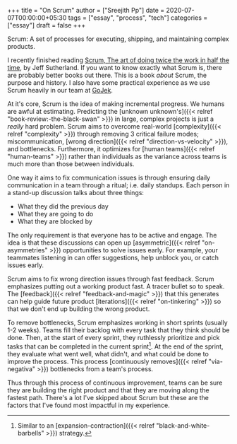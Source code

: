 +++
title = "On Scrum"
author = ["Sreejith Pp"]
date = 2020-07-07T00:00:00+05:30
tags = ["essay", "process", "tech"]
categories = ["essay"]
draft = false
+++

Scrum: A set of processes for executing, shipping, and maintaining complex products.

I recently finished reading [Scrum, The art of doing twice the work in half the time](https://www.goodreads.com/book/show/19288230-scrum), by Jeff Sutherland. If you want to know exactly what Scrum is, there are probably better books out there. This is a book _about_ Scrum, the purpose and history. I also have some practical experience as we use Scrum heavily in our team at [GoJek](https://blog.gojekengineering.com/the-process-behind-program-management-b15458b1040f).

At it's core, Scrum is the idea of making incremental progress. We humans are awful at estimating. Predicting the [unknown unknown's]({{< relref "book-review:-the-black-swan" >}}) in large, complex projects is just a _really_ hard problem. Scrum aims to overcome real-world [complexity]({{< relref "complexity" >}}) through removing 3 critical failure modes; miscommunication, [wrong direction]({{< relref "direction-vs-velocity" >}}), and bottlenecks. Furthermore, it optimizes for [human teams]({{< relref "human-teams" >}}) rather than individuals as the variance across teams is much more than those between individuals.

One way it aims to fix communication issues is through ensuring daily communication in a team through a ritual; i.e. daily standups. Each person in a stand-up discussion talks about three things:

-   What they did the previous day
-   What they are going to do
-   What they are blocked by

The only requirement is that everyone has to be active and engage. The idea is that these discussions can open up [asymmetric]({{< relref "on-asymmetries" >}}) opportunities to solve issues early. For example, your teammates listening in can offer suggestions, help unblock you, or catch issues early.

Scrum aims to fix wrong direction issues through fast feedback. Scrum emphasizes putting out a working product fast. A tracer bullet so to speak. The [feedback]({{< relref "feedback-and-magic" >}}) that this generates can help guide future product [iterations]({{< relref "on-tinkering" >}}) so that we don't end up building the wrong product.

To remove bottlenecks, Scrum emphasizes working in short sprints (usually 1-2 weeks). Teams fill their backlog with every task that they think should be done. Then, at the start of every sprint, they ruthlessly prioritize and pick tasks that can be completed in the current sprint[^fn:1]. At the end of the sprint, they evaluate what went well, what didn't, and what could be done to improve the process. This process [continuously removes]({{< relref "via-negativa" >}}) bottlenecks from a team's process.

Thus through this process of continuous improvement, teams can be sure they are building the right product and that they are moving along the fastest path. There's a lot I've skipped about Scrum but these are the factors that I've found most impactful in my experience.

[^fn:1]: Similar to an [expansion-contraction]({{< relref "black-and-white-barbells" >}}) strategy.
